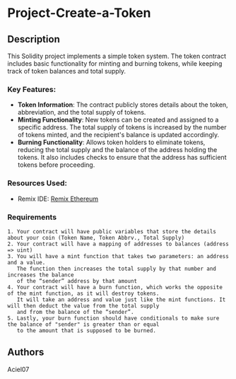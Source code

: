 # Project-Create-a-Token

## Description
This Solidity project implements a simple token system. The token contract includes basic functionality for minting and burning tokens, while keeping track of token balances and total supply. 

### Key Features:
- **Token Information**: The contract publicly stores details about the token, abbreviation, and the total supply of tokens.
- **Minting Functionality**: New tokens can be created and assigned to a specific address. The total supply of tokens is increased by the number of tokens minted, and the recipient's balance is updated accordingly.
- **Burning Functionality**: Allows token holders to eliminate tokens, reducing the total supply and the balance of the address holding the tokens. It also includes checks to ensure that the address has sufficient tokens before proceeding.

### Resources Used:
- Remix IDE: [Remix Ethereum](https://remix.ethereum.org/)

### Requirements
    1. Your contract will have public variables that store the details about your coin (Token Name, Token Abbrv., Total Supply)
    2. Your contract will have a mapping of addresses to balances (address => uint)
    3. You will have a mint function that takes two parameters: an address and a value. 
       The function then increases the total supply by that number and increases the balance 
       of the “sender” address by that amount
    4. Your contract will have a burn function, which works the opposite of the mint function, as it will destroy tokens. 
       It will take an address and value just like the mint functions. It will then deduct the value from the total supply 
       and from the balance of the “sender”.
    5. Lastly, your burn function should have conditionals to make sure the balance of "sender" is greater than or equal 
       to the amount that is supposed to be burned.
       
## Authors
Aciel07
